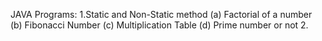JAVA Programs:
1.Static and Non-Static method
  (a) Factorial of a number
  (b) Fibonacci Number
  (c) Multiplication Table
  (d) Prime number or not
2.
